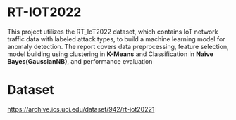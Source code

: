 # RT-IOT2022 
This project utilizes the RT_IoT2022 dataset, which contains IoT network traffic data with labeled attack 
types, to build a machine learning model for anomaly detection. The report covers data preprocessing, 
feature selection, model building using clustering in **K-Means** and Classification in **Naïve Bayes(GaussianNB)**, and performance evaluation
# Dataset 
https://archive.ics.uci.edu/dataset/942/rt-iot20221
